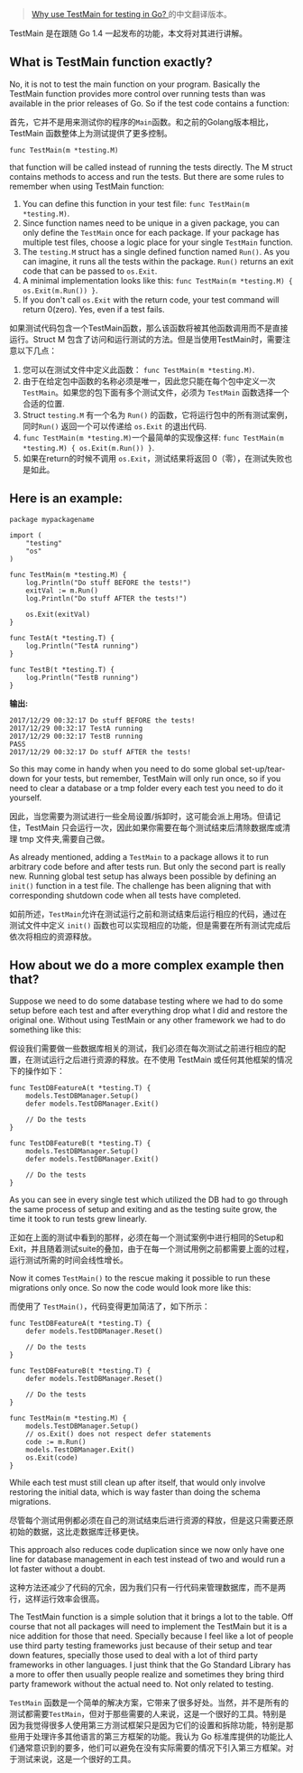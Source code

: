 > [Why use TestMain for testing in Go?
](https://medium.com/goingogo/why-use-testmain-for-testing-in-go-dafb52b406bc)  的中文翻译版本。


TestMain 是在跟随 Go 1.4 一起发布的功能，本文将对其进行讲解。

**What is TestMain function exactly?**
--------------------------------------

No, it is not to test the main function on your program. Basically the TestMain function provides more control over running tests than was available in the prior releases of Go. So if the test code contains a function:

首先，它并不是用来测试你的程序的`Main`函数。和之前的Golang版本相比，TestMain 函数整体上为测试提供了更多控制。

```
func TestMain(m *testing.M)
```
that function will be called instead of running the tests directly. The M struct contains methods to access and run the tests. But there are some rules to remember when using TestMain function:


1.  You can define this function in your test file: `func TestMain(m *testing.M)`.
2.  Since function names need to be unique in a given package, you can only define the `TestMain` once for each package. If your package has multiple test files, choose a logic place for your single `TestMain` function.
3.  The `testing.M` struct has a single defined function named `Run()`. As you can imagine, it runs all the tests within the package. `Run()` returns an exit code that can be passed to `os.Exit`.
4.  A minimal implementation looks like this: `func TestMain(m *testing.M) { os.Exit(m.Run()) }`.
5.  If you don't call `os.Exit` with the return code, your test command will return 0(zero). Yes, even if a test fails.

如果测试代码包含一个TestMain函数，那么该函数将被其他函数调用而不是直接运行。Struct M 包含了访问和运行测试的方法。但是当使用TestMain时，需要注意以下几点：
1.  您可以在测试文件中定义此函数： `func TestMain(m *testing.M)`.
2.  由于在给定包中函数的名称必须是唯一，因此您只能在每个包中定义一次`TestMain`。如果您的包下面有多个测试文件，必须为 `TestMain` 函数选择一个合适的位置.
3.  Struct `testing.M` 有一个名为 `Run()` 的函数，它将运行包中的所有测试案例， 同时`Run()` 返回一个可以传递给 `os.Exit` 的退出代码.
4.  `func TestMain(m *testing.M)`一个最简单的实现像这样: `func TestMain(m *testing.M) { os.Exit(m.Run()) }`.
5.  如果在return的时候不调用 `os.Exit`，测试结果将返回 0（零），在测试失败也是如此。

Here is an example:
-------------------

```
package mypackagename

import (
    "testing"
    "os"
)

func TestMain(m *testing.M) {
    log.Println("Do stuff BEFORE the tests!")
    exitVal := m.Run()
    log.Println("Do stuff AFTER the tests!")

    os.Exit(exitVal)
}

func TestA(t *testing.T) {
    log.Println("TestA running")
}

func TestB(t *testing.T) {
    log.Println("TestB running")
}
```

**输出:**

```
2017/12/29 00:32:17 Do stuff BEFORE the tests!
2017/12/29 00:32:17 TestA running
2017/12/29 00:32:17 TestB running
PASS
2017/12/29 00:32:17 Do stuff AFTER the tests!
```

So this may come in handy when you need to do some global set-up/tear-down for your tests, but remember, TestMain will only run once, so if you need to clear a database or a tmp folder every each test you need to do it yourself.

因此，当您需要为测试进行一些全局设置/拆卸时，这可能会派上用场。但请记住，TestMain 只会运行一次，因此如果你需要在每个测试结束后清除数据库或清理 tmp 文件夹,需要自己做。

As already mentioned, adding a `TestMain` to a package allows it to run arbitrary code before and after tests run. But only the second part is really new. Running global test setup has always been possible by defining an `init()` function in a test file. The challenge has been aligning that with corresponding shutdown code when all tests have completed.

如前所述，`TestMain`允许在测试运行之前和测试结束后运行相应的代码，通过在测试文件中定义 `init()` 函数也可以实现相应的功能，但是需要在所有测试完成后依次将相应的资源释放。

How about we do a more complex example then that?
-------------------------------------------------

Suppose we need to do some database testing where we had to do some setup before each test and after everything drop what I did and restore the original one. Without using TestMain or any other framework we had to do something like this:

假设我们需要做一些数据库相关的测试，我们必须在每次测试之前进行相应的配置，在测试运行之后进行资源的释放。在不使用 TestMain 或任何其他框架的情况下的操作如下：


```
func TestDBFeatureA(t *testing.T) {
    models.TestDBManager.Setup()
    defer models.TestDBManager.Exit()

    // Do the tests
}

func TestDBFeatureB(t *testing.T) {
    models.TestDBManager.Setup()
    defer models.TestDBManager.Exit()

    // Do the tests
}
```

As you can see in every single test which utilized the DB had to go through the same process of setup and exiting and as the testing suite grow, the time it took to run tests grew linearly.

正如在上面的测试中看到的那样，必须在每一个测试案例中进行相同的Setup和Exit，并且随着测试suite的叠加，由于在每一个测试用例之前都需要上面的过程，运行测试所需的时间会线性增长。

Now it comes `TestMain()` to the rescue making it possible to run these migrations only once. So now the code would look more like this:

而使用了 `TestMain()`，代码变得更加简洁了，如下所示：
```
func TestDBFeatureA(t *testing.T) {
    defer models.TestDBManager.Reset()

    // Do the tests
}

func TestDBFeatureB(t *testing.T) {
    defer models.TestDBManager.Reset()

    // Do the tests
}

func TestMain(m *testing.M) {
    models.TestDBManager.Setup()
    // os.Exit() does not respect defer statements
    code := m.Run()
    models.TestDBManager.Exit()
    os.Exit(code)
}
```

While each test must still clean up after itself, that would only involve restoring the initial data, which is way faster than doing the schema migrations.

尽管每个测试用例都必须在自己的测试结束后进行资源的释放，但是这只需要还原初始的数据，这比走数据库迁移更快。

This approach also reduces code duplication since we now only have one line for database management in each test instead of two and would run a lot faster without a doubt.

这种方法还减少了代码的冗余，因为我们只有一行代码来管理数据库，而不是两行，这样运行效率会很高。

The TestMain function is a simple solution that it brings a lot to the table. Off course that not all packages will need to implement the TestMain but it is a nice addition for those that need. Specially because I feel like a lot of people use third party testing frameworks just because of their setup and tear down features, specially those used to deal with a lot of third party frameworks in other languages. I just think that the Go Standard Library has a more to offer then usually people realize and sometimes they bring third party framework without the actual need to. Not only related to testing.

`TestMain` 函数是一个简单的解决方案，它带来了很多好处。当然，并不是所有的测试都需要`TestMain`，但对于那些需要的人来说，这是一个很好的工具。特别是因为我觉得很多人使用第三方测试框架只是因为它们的设置和拆除功能，特别是那些用于处理许多其他语言的第三方框架的功能。我认为 Go 标准库提供的功能比人们通常意识到的要多，他们可以避免在没有实际需要的情况下引入第三方框架。对于测试来说，这是一个很好的工具。
